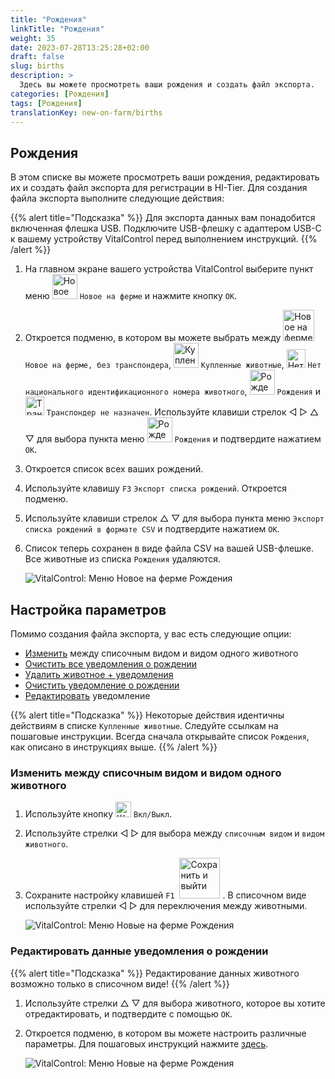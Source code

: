 ```yaml
---
title: "Рождения"
linkTitle: "Рождения"
weight: 35
date: 2023-07-28T13:25:28+02:00
draft: false
slug: births
description: >
  Здесь вы можете просмотреть ваши рождения и создать файл экспорта.
categories: [Рождения]
tags: [Рождения]
translationKey: new-on-farm/births
---
```

## Рождения

В этом списке вы можете просмотреть ваши рождения, редактировать их и создать файл экспорта для регистрации в HI-Tier. Для создания файла экспорта выполните следующие действия:

{{% alert title="Подсказка" %}}
Для экспорта данных вам понадобится включенная флешка USB. Подключите USB-флешку с адаптером USB-C к вашему устройству VitalControl перед выполнением инструкций.
{{% /alert %}}

1. На главном экране вашего устройства VitalControl выберите пункт меню <img src="/icons/main/new-on-farm.svg" width="40" align="bottom" alt="Новое на ферме" /> `Новое на ферме` и нажмите кнопку `OK`.

2. Откроется подменю, в котором вы можете выбрать между <img src="/icons/registration/new-on-farm-no-transponder.svg" width="50" align="bottom" alt="Новое на ферме, без транспондера" /> `Новое на ферме, без транспондера`, <img src="/icons/main/new-on-farm.svg" width="40" align="bottom" alt="Купленные животные" /> `Купленные животные`, <img src="/icons/registration/no-eartag-number.svg" width="30" align="bottom" alt="Нет национального идентификационного номера животного" /> `Нет национального идентификационного номера животного`, <img src="/icons/main/births.svg" width="40" align="bottom" alt="Рождения" /> `Рождения` и <img src="/icons/registration/no-transponder.svg" width="30" align="bottom" alt="Транспондер не назначен" /> `Транспондер не назначен`. Используйте клавиши стрелок ◁ ▷ △ ▽ для выбора пункта меню <img src="/icons/main/births.svg" width="40" align="bottom" alt="Рождения" /> `Рождения` и подтвердите нажатием `OK`.

3. Откроется список всех ваших рождений.

4. Используйте клавишу `F3` `Экспорт списка рождений`. Откроется подменю.

5. Используйте клавиши стрелок △ ▽ для выбора пункта меню `Экспорт списка рождений в формате CSV` и подтвердите нажатием `OK`.

6. Список теперь сохранен в виде файла CSV на вашей USB-флешке. Все животные из списка `Рождения` удаляются.

    ![VitalControl: Меню Новое на ферме Рождения](../images/births.png "Рождения")

## Настройка параметров

Помимо создания файла экспорта, у вас есть следующие опции:

- [Изменить](#change-between-list-view-and-single-animal-view) между списочным видом и видом одного животного
- [Очистить все уведомления о рождении](../purchased-animals/#clear-all-purchase-notices)
- [Удалить животное + уведомления](../purchased-animals/#delete-animal--purchase-notice)
- [Очистить уведомление о рождении](../purchased-animals/#clear-notice-of-purchase)
- [Редактировать](#edit-data-of-birth-notice) уведомление

{{% alert title="Подсказка" %}}
Некоторые действия идентичны действиям в списке `Купленные животные`. Следуйте ссылкам на пошаговые инструкции. Всегда сначала открывайте список `Рождения`, как описано в инструкциях выше.
{{% /alert %}}

### Изменить между списочным видом и видом одного животного

1. Используйте кнопку <img src="/icons/gear.svg" width="25" align="bottom" alt="Шестеренка" /> `Вкл/Выкл`.

2. Используйте стрелки ◁ ▷ для выбора между `списочным видом` и `видом животного`.

3. Сохраните настройку клавишей `F1` &nbsp;<img src="/icons/footer/save_exit.svg" width="65" align="bottom" alt="Сохранить и выйти" />&nbsp;. В списочном виде используйте стрелки ◁ ▷ для переключения между животными.

    ![VitalControl: Меню Новые на ферме Рождения](../images/change.png "Изменить между списочным видом и видом одного животного")

### Редактировать данные уведомления о рождении

{{% alert title="Подсказка" %}}
Редактирование данных животного возможно только в списочном виде!
{{% /alert %}}

1. Используйте стрелки △ ▽ для выбора животного, которое вы хотите отредактировать, и подтвердите с помощью `OK`.

2. Откроется подменю, в котором вы можете настроить различные параметры. Для пошаговых инструкций нажмите [здесь](/ru/docs/new/calving/#register-a-calving).

    ![VitalControl: Меню Новые на ферме Рождения](../images/edit2.png "Редактировать уведомление о рождении")
